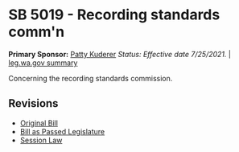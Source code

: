 # SB 5019 - Recording standards comm'n
**Primary Sponsor:** [Patty Kuderer](/person/leg/patty.kuderer.md)
*Status: Effective date 7/25/2021.* | [leg.wa.gov summary](https://app.leg.wa.gov/billsummary?BillNumber=5019&Year=2021)

Concerning the recording standards commission.

## Revisions
* [Original Bill](1/)
* [Bill as Passed Legislature](1/)
* [Session Law](1/)